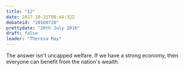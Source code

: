 ```yaml
---
title: "12"
date: 2017-10-31T08:44:32Z
debateid: "20160720"
prettydate: "20th July 2016"
draft: false
leader: "Theresa May"
---
```


The answer isn't uncapped welfare. If we have a strong economy, then everyone can benefit from the nation's wealth.